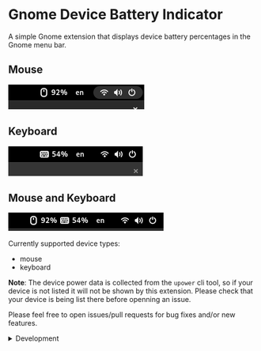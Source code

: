 # Gnome Device Battery Indicator

A simple Gnome extension that displays device battery percentages in the Gnome menu bar. 

## Mouse
![](./readme-images/mouse.png)

## Keyboard

![](./readme-images/keyboard.png)

## Mouse and Keyboard

![](./readme-images/mouse-and-keyboard.png)

Currently supported device types:
- mouse
- keyboard


**Note**: The device power data is collected from the `upower` cli tool, so if your device is not listed it will not be shown by this extension. Please check that your device is being list there before openning an issue.

Please feel free to open issues/pull requests for bug fixes and/or new features.

<details>
<summary>Development</summary>

To see the logs

```sh
journalctl -f -o cat /usr/bin/gnome-shell
```

</details>
